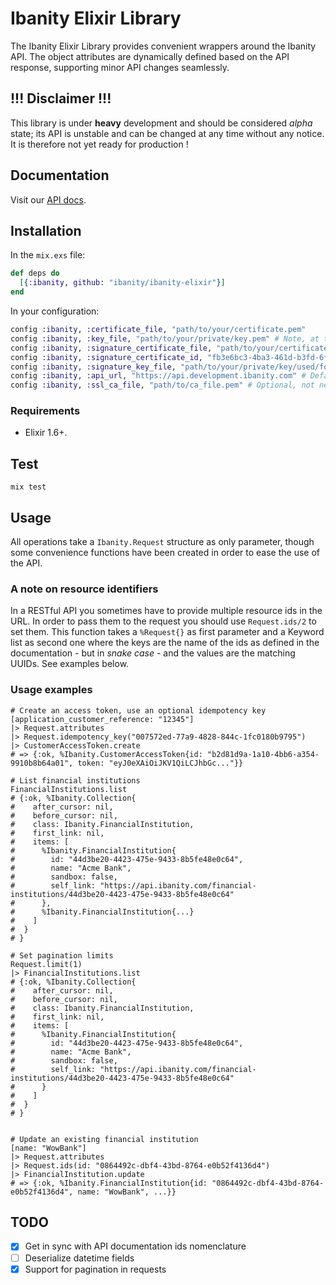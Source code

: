 # Ibanity Elixir Library

The Ibanity Elixir Library provides convenient wrappers around the Ibanity API. The object attributes are dynamically defined based on the API response, supporting minor API changes seamlessly.

## !!! Disclaimer !!!

This library is under **heavy** development and should be considered *alpha* state; its API is unstable and can be changed at any time without any notice.
It is therefore not yet ready for production !

## Documentation

Visit our [API docs](https://documentation.ibanity.com/api).

## Installation

In the `mix.exs` file:
```elixir
def deps do
  [{:ibanity, github: "ibanity/ibanity-elixir"}]
end
```

In your configuration:
```elixir
config :ibanity, :certificate_file, "path/to/your/certificate.pem"
config :ibanity, :key_file, "path/to/your/private/key.pem" # Note, at this moment it doesn't support encrypted key !
config :ibanity, :signature_certificate_file, "path/to/your/certificate/used/for/signature.pem" # At this moment, can be the same as the certificate file
config :ibanity, :signature_certificate_id, "fb3e6bc3-4ba3-461d-b3fd-6f108402320e" # The id (UUIDv4) of the certificate used for signature
config :ibanity, :signature_key_file, "path/to/your/private/key/used/for/signature.pem"
config :ibanity, :api_url, "https://api.development.ibanity.com" # Default is "https://api.ibanity.com"
config :ibanity, :ssl_ca_file, "path/to/ca_file.pem" # Optional, not needed in production
```

### Requirements

* Elixir 1.6+.

## Test

`mix test`

## Usage

All operations take a `Ibanity.Request` structure as only parameter, though some convenience functions have been created in order to ease the use of the API.

### A note on resource identifiers

In a RESTful API you sometimes have to provide multiple resource ids in the URL.
In order to pass them to the request you should use `Request.ids/2` to set them.
This function takes a `%Request{}` as first parameter and a Keyword list as second one where the keys are the name of the ids as defined in the documentation - but in _snake case_ - and the values are the matching UUIDs.
See examples below.

### Usage examples

```
# Create an access token, use an optional idempotency key
[application_customer_reference: "12345"]
|> Request.attributes
|> Request.idempotency_key("007572ed-77a9-4828-844c-1fc0180b9795")
|> CustomerAccessToken.create
# => {:ok, %Ibanity.CustomerAccessToken{id: "b2d81d9a-1a10-4bb6-a354-9910b8b64a01", token: "eyJ0eXAiOiJKV1QiLCJhbGc..."}}

# List financial institutions
FinancialInstitutions.list
# {:ok, %Ibanity.Collection{
#    after_cursor: nil,
#    before_cursor: nil,
#    class: Ibanity.FinancialInstitution,
#    first_link: nil,
#    items: [
#      %Ibanity.FinancialInstitution{
#        id: "44d3be20-4423-475e-9433-8b5fe48e0c64",
#        name: "Acme Bank",
#        sandbox: false,
#        self_link: "https://api.ibanity.com/financial-institutions/44d3be20-4423-475e-9433-8b5fe48e0c64"
#      },
#      %Ibanity.FinancialInstitution{...}
#    ]
#  }
# }

# Set pagination limits
Request.limit(1)
|> FinancialInstitutions.list
# {:ok, %Ibanity.Collection{
#    after_cursor: nil,
#    before_cursor: nil,
#    class: Ibanity.FinancialInstitution,
#    first_link: nil,
#    items: [
#      %Ibanity.FinancialInstitution{
#        id: "44d3be20-4423-475e-9433-8b5fe48e0c64",
#        name: "Acme Bank",
#        sandbox: false,
#        self_link: "https://api.ibanity.com/financial-institutions/44d3be20-4423-475e-9433-8b5fe48e0c64"
#      }
#    ]
#  }
# }


# Update an existing financial institution
[name: "WowBank"]
|> Request.attributes
|> Request.ids(id: "0864492c-dbf4-43bd-8764-e0b52f4136d4")
|> FinancialInstitution.update
# => {:ok, %Ibanity.FinancialInstitution{id: "0864492c-dbf4-43bd-8764-e0b52f4136d4", name: "WowBank", ...}}
```

## TODO
- [X] Get in sync with API documentation ids nomenclature
- [ ] Deserialize datetime fields
- [X] Support for pagination in requests